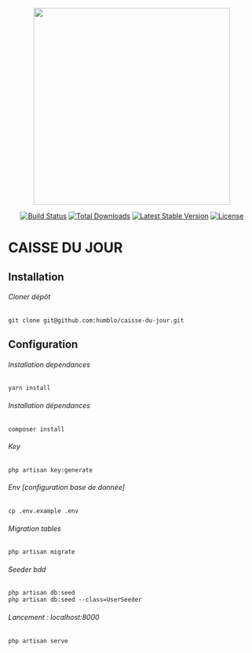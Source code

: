 <p align="center"><a href="https://laravel.com" target="_blank"><img src="https://raw.githubusercontent.com/laravel/art/master/logo-lockup/5%20SVG/2%20CMYK/1%20Full%20Color/laravel-logolockup-cmyk-red.svg" width="400"></a></p>

<p align="center">
<a href="https://travis-ci.org/laravel/framework"><img src="https://travis-ci.org/laravel/framework.svg" alt="Build Status"></a>
<a href="https://packagist.org/packages/laravel/framework"><img src="https://img.shields.io/packagist/dt/laravel/framework" alt="Total Downloads"></a>
<a href="https://packagist.org/packages/laravel/framework"><img src="https://img.shields.io/packagist/v/laravel/framework" alt="Latest Stable Version"></a>
<a href="https://packagist.org/packages/laravel/framework"><img src="https://img.shields.io/packagist/l/laravel/framework" alt="License"></a>
</p>

# CAISSE DU JOUR

## Installation

###### Cloner dépôt
```
git clone git@github.com:humblo/caisse-du-jour.git
```

## Configuration

###### Installation dependances
````
yarn install
````


###### Installation dépendances
```
composer install
```
###### Key
```
php artisan key:generate
```

###### Env [configuration base de donnée]
```
cp .env.example .env
```

###### Migration tables
```
php artisan migrate
```
###### Seeder bdd
```
php artisan db:seed
php artisan db:seed --class=UserSeeder
```
###### Lancement : localhost:8000
```
php artisan serve
```
